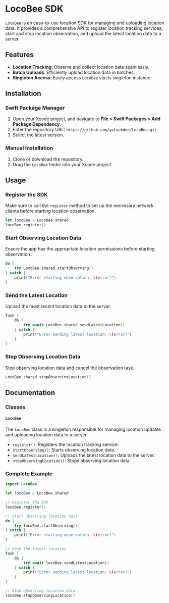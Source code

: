 # LocoBee SDK

`LocoBee` is an easy-to-use location SDK for managing and uploading location data. It provides a comprehensive API to register location tracking services, start and stop location observation, and upload the latest location data to a server.

## Features
- **Location Tracking**: Observe and collect location data seamlessly.
- **Batch Uploads**: Efficiently upload location data in batches.
- **Singleton Access**: Easily access `LocoBee` via its singleton instance.

## Installation
### Swift Package Manager
1. Open your Xcode project, and navigate to **File > Swift Packages > Add Package Dependency**.
2. Enter the repository URL: `https://github.com/yoloabdoo/LocoBee.git`.
3. Select the latest version.

### Manual Installation
1. Clone or download the repository.
2. Drag the `LocoBee` folder into your Xcode project.

## Usage
### Register the SDK
Make sure to call the `register` method to set up the necessary network clients before starting location observation.

```swift
let locoBee = LocoBee.shared
locoBee.register()
```

### Start Observing Location Data
Ensure the app has the appropriate location permissions before starting observation.

```swift
do {
    try LocoBee.shared.startObserving()
} catch {
    print("Error starting observation: \(error)")
}
```

### Send the Latest Location
Upload the most recent location data to the server.

```swift
Task {
    do {
        try await LocoBee.shared.sendLatestLocation()
    } catch {
        print("Error sending latest location: \(error)")
    }
}
```

### Stop Observing Location Data
Stop observing location data and cancel the observation task.

```swift
LocoBee.shared.stopObservingLocation()
```

## Documentation
### Classes
#### `LocoBee`
The `LocoBee` class is a singleton responsible for managing location updates and uploading location data to a server.

- `register()`: Registers the location tracking service.
- `startObserving()`: Starts observing location data.
- `sendLatestLocation()`: Uploads the latest location data to the server.
- `stopObservingLocation()`: Stops observing location data.


### Complete Example
```swift
import LocoBee

let locoBee = LocoBee.shared

// Register the SDK
locoBee.register()

// Start observing location data
do {
    try locoBee.startObserving()
} catch {
    print("Error starting observation: \(error)")
}

// Send the latest location
Task {
    do {
        try await locoBee.sendLatestLocation()
    } catch {
        print("Error sending latest location: \(error)")
    }
}

// Stop observing location data
locoBee.stopObservingLocation()
```